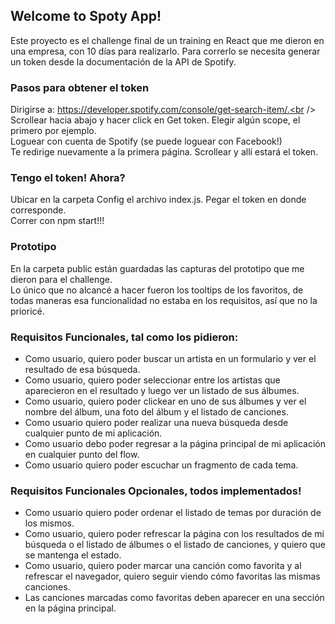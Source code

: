 ## Welcome to Spoty App!

Este proyecto es el challenge final de un training en React que me dieron en una empresa, con 10 días para realizarlo.
Para correrlo se necesita generar un token desde la documentación de la API de Spotify.

### Pasos para obtener el token

Dirigirse a: https://developer.spotify.com/console/get-search-item/.<br />
Scrollear hacia abajo y hacer click en Get token. Elegir algún scope, el primero por ejemplo.<br />
Loguear con cuenta de Spotify (se puede loguear con Facebook!)<br />
Te redirige nuevamente a la primera página. Scrollear y allí estará el token.

### Tengo el token! Ahora?

Ubicar en la carpeta Config el archivo index.js. Pegar el token en donde corresponde.<br />
Correr con npm start!!!

### Prototipo

En la carpeta public están guardadas las capturas del prototipo que me dieron para el challenge.<br />
Lo único que no alcancé a hacer fueron los tooltips de los favoritos, de todas maneras esa funcionalidad no estaba en los requisitos, así que no la prioricé.

### Requisitos Funcionales, tal como los pidieron:

- Como usuario, quiero poder buscar un artista en un formulario y ver el resultado de esa búsqueda.
- Como usuario, quiero poder seleccionar entre los artistas que aparecieron en el resultado y luego ver un listado de sus álbumes.
- Como usuario, quiero poder clickear en uno de sus álbumes y ver el nombre del álbum, una foto del álbum y el listado de canciones.
- Como usuario quiero poder realizar una nueva búsqueda desde cualquier punto de mi aplicación.
- Como usuario debo poder regresar a la página principal de mi aplicación en cualquier punto del flow.
- Como usuario quiero poder escuchar un fragmento de cada tema.

### Requisitos Funcionales Opcionales, todos implementados!

- Como usuario quiero poder ordenar el listado de temas por duración de los mismos.
- Como usuario, quiero poder refrescar la página con los resultados de mi búsqueda o el listado de álbumes o el listado de canciones, y quiero que se mantenga el estado.
- Como usuario, quiero poder marcar una canción como favorita y al refrescar el navegador, quiero seguir viendo cómo favoritas las mismas canciones.
- Las canciones marcadas como favoritas deben aparecer en una sección en la página principal.
